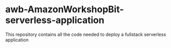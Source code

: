 # awb-AmazonWorkshopBit-serverless-application
This repository contains all the code needed to deploy a fullstack serverless application
